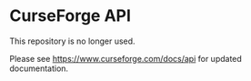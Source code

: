 CurseForge API
==============
This repository is no longer used.

Please see https://www.curseforge.com/docs/api for updated documentation.
